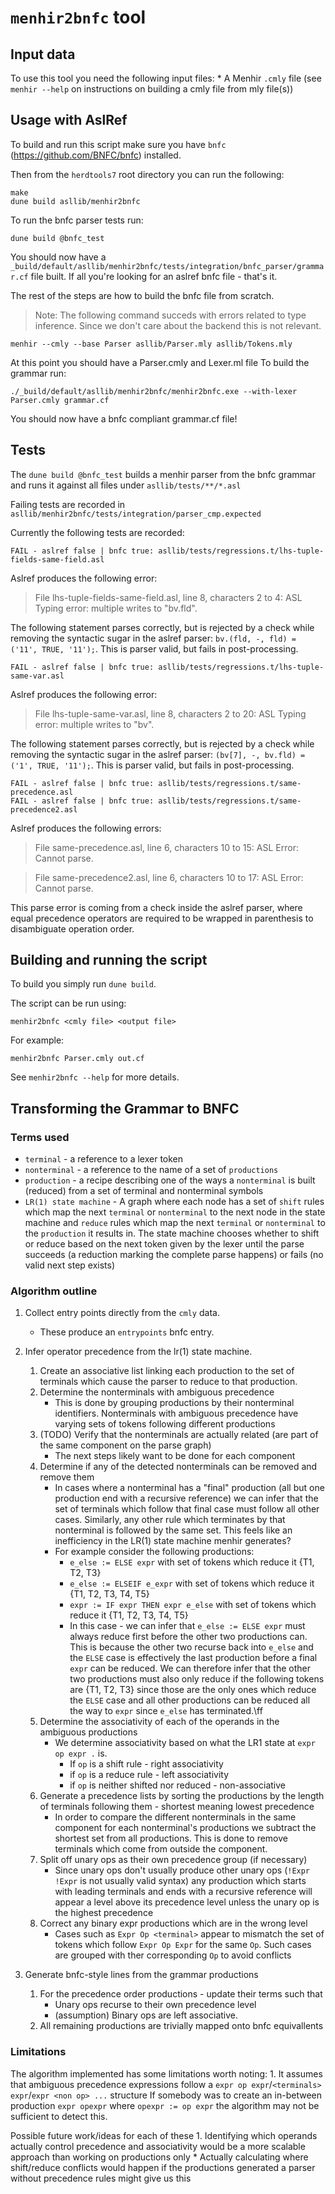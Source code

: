 # `menhir2bnfc` tool

## Input data
To use this tool you need the following input files:
    * A Menhir `.cmly` file (see `menhir --help` on instructions on building a cmly file from mly file(s))

## Usage with AslRef

To build and run this script make sure you have `bnfc` (https://github.com/BNFC/bnfc) installed.

Then from the `herdtools7` root directory you can run the following:
```
make
dune build asllib/menhir2bnfc
```

To run the bnfc parser tests run:
```
dune build @bnfc_test
```
You should now have a `_build/default/asllib/menhir2bnfc/tests/integration/bnfc_parser/grammar.cf` file built.
If all you're looking for an aslref bnfc file - that's it.

The rest of the steps are how to build the bnfc file from scratch.

> Note: The following command succeds with errors related to type inference.
> Since we don't care about the backend this is not relevant.
```
menhir --cmly --base Parser asllib/Parser.mly asllib/Tokens.mly
```
At this point you should have a Parser.cmly and Lexer.ml file
To build the grammar run:
```
./_build/default/asllib/menhir2bnfc/menhir2bnfc.exe --with-lexer Parser.cmly grammar.cf
```

You should now have a bnfc compliant grammar.cf file!

## Tests

The `dune build @bnfc_test` builds a menhir parser from the bnfc grammar
and runs it against all files under `asllib/tests/**/*.asl`

Failing tests are recorded in `asllib/menhir2bnfc/tests/integration/parser_cmp.expected`

Currently the following tests are recorded:
```
FAIL - aslref false | bnfc true: asllib/tests/regressions.t/lhs-tuple-fields-same-field.asl
```

Aslref produces the following error:

>  File lhs-tuple-fields-same-field.asl, line 8, characters 2 to 4:
>  ASL Typing error: multiple writes to "bv.fld".

The following statement parses correctly, but is rejected by a check while removing the syntactic sugar in the aslref parser:
`bv.(fld, -, fld) = ('11', TRUE, '11');`. This is parser valid, but fails in post-processing.

```
FAIL - aslref false | bnfc true: asllib/tests/regressions.t/lhs-tuple-same-var.asl
```

Aslref produces the following error:

>  File lhs-tuple-same-var.asl, line 8, characters 2 to 20:
>  ASL Typing error: multiple writes to "bv".

The following statement parses correctly, but is rejected by a check while removing the syntactic sugar in the aslref parser:
`(bv[7], -, bv.fld) = ('1', TRUE, '11');`. This is parser valid, but fails in post-processing.

```
FAIL - aslref false | bnfc true: asllib/tests/regressions.t/same-precedence.asl
FAIL - aslref false | bnfc true: asllib/tests/regressions.t/same-precedence2.asl
```

Aslref produces the following errors:

>  File same-precedence.asl, line 6, characters 10 to 15:
>  ASL Error: Cannot parse.

>  File same-precedence2.asl, line 6, characters 10 to 17:
>  ASL Error: Cannot parse.

This parse error is coming from a check inside the aslref parser, where equal precedence operators
are required to be wrapped in parenthesis to disambiguate operation order.

## Building and running the script

To build you simply run `dune build`.

The script can be run using:
```
menhir2bnfc <cmly file> <output file>
```

For example:
```
menhir2bnfc Parser.cmly out.cf
```

See `menhir2bnfc --help` for more details.

## Transforming the Grammar to BNFC

### Terms used

 * `terminal` - a reference to a lexer token
 * `nonterminal` - a reference to the name of a set of `productions`
 * `production` - a recipe describing one of the ways a `nonterminal` is built (reduced) from a set of terminal and nonterminal symbols
 * `LR(1) state machine` - A graph where each node has a set of `shift` rules which map the next `terminal` or `nonterminal` to the next node in the
   state machine and `reduce` rules which map the next `terminal` or `nonterminal` to the `production` it results in. The state machine chooses whether
   to shift or reduce based on the next token given by the lexer until the parse succeeds (a reduction marking the complete parse happens) or fails
   (no valid next step exists)

### Algorithm outline

 1. Collect entry points directly from the `cmly` data.
    * These produce an `entrypoints` bnfc entry.

 2. Infer operator precedence from the lr(1) state machine.

    1. Create an associative list linking each production to the set of terminals which cause the parser to reduce to that production.
    2. Determine the nonterminals with ambiguous precedence
        * This is done by grouping productions by their nonterminal identifiers. Nonterminals with ambiguous precedence have varying sets of
          tokens following different productions
    3. (TODO) Verify that the nonterminals are actually related (are part of the same component on the parse graph)
        * The next steps likely want to be done for each component
    4. Determine if any of the detected nonterminals can be removed and remove them
        * In cases where a nonterminal has a "final" production (all but one production end with a recursive reference) we can infer that the set of
          terminals which follow that final case must follow all other cases. Similarly, any other rule which terminates by that nonterminal is followed
          by the same set. This feels like an inefficiency in the LR(1) state machine menhir generates?
        * For example consider the following productions:
            * `e_else := ELSE expr` with set of tokens which reduce it {T1, T2, T3}
            * `e_else := ELSEIF e_expr` with set of tokens which reduce it {T1, T2, T3, T4, T5}
            * `expr := IF expr THEN expr e_else` with set of tokens which reduce it {T1, T2, T3, T4, T5}
            * In this case - we can infer that `e_else := ELSE expr` must always reduce first before the other two productions can.
              This is because the other two recurse back into `e_else` and the `ELSE` case is effectively the last production before a final
              `expr` can be reduced. We can therefore infer that the other two productions must also only reduce if the following tokens are {T1, T2, T3}
              since those are the only ones which reduce the `ELSE` case and all other productions can be reduced all the way to `expr` since `e_else` has terminated.\ff
    5. Determine the associativity of each of the operands in the ambiguous productions
        * We determine associativity based on what the LR1 state at `expr op expr .` is.
           * If `op` is a shift rule - right associativity
           * if `op` is a reduce rule - left associativity
           * if `op` is neither shifted nor reduced - non-associative
    6. Generate a precedence lists by sorting the productions by the length of terminals following them - shortest meaning lowest precedence
        * In order to compare the different nonterminals in the same component for each nonterminal's productions we subtract the shortest set from
          all productions. This is done to remove terminals which come from outside the component.
    7. Split off unary ops as their own precedence group (if necessary)
        * Since unary ops don't usually produce other unary ops (`!Expr !Expr` is not usually valid syntax) any production which starts
          with leading terminals and ends with a recursive reference will appear a level above its precedence level unless the unary op is
          the highest precedence
    8. Correct any binary expr productions which are in the wrong level
        * Cases such as `Expr Op <terminal>` appear to mismatch the set of tokens which follow `Expr Op Expr` for the same `Op`.
          Such cases are grouped with ther corresponding `Op` to avoid conflicts

 3. Generate bnfc-style lines from the grammar productions
    1. For the precedence order productions - update their terms such that
	    * Unary ops recurse to their own precedence level
	    * (assumption) Binary ops are left associative.
    2. All remaining productions are trivially mapped onto bnfc equivallents

### Limitations

The algorithm implemented has some limitations worth noting:
    1. It assumes that ambiguous precedence expressions follow a `expr op expr`/`<terminals> expr`/`expr <non op> ...` structure
       If somebody was to create an in-between production `expr opexpr` where `opexpr := op expr` the algorithm may not be sufficient to detect this.

Possible future work/ideas for each of these
    1. Identifying which operands actually control precedence and associativity would be a more scalable approach than working on productions only
        * Actually calculating where shift/reduce conflicts would happen if the productions generated a parser without precedence rules might give us this
